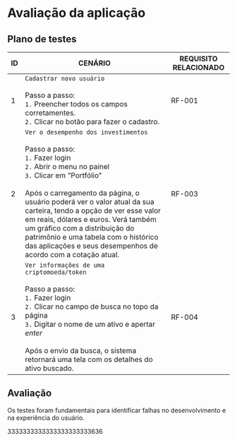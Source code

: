 # Avaliação da aplicação

## Plano de testes
| ID | CENÁRIO | REQUISITO RELACIONADO |
|----|---------|-----------------------|
| 1 | `Cadastrar novo usuário` <br><br> Passo a passo: <br> `1.` Preencher todos os campos corretamentes. <br> `2.` Clicar no botão para fazer o cadastro. | RF-001 |
| 2 | `Ver o desempenho dos investimentos` <br><br> Passo a passo: <br> `1.` Fazer login <br> `2.` Abrir o menu no painel <br> `3.` Clicar em "Portfólio" <br><br> Após o carregamento da página, o usuário poderá ver o valor atual da sua carteira, tendo a opção de ver esse valor em reais, dólares e euros. Verá também um gráfico com a distribuição do patrimônio e uma tabela com o histórico das aplicações e seus desempenhos de acordo com a cotação atual. | RF-003 |
| 3 | `Ver informações de uma criptomoeda/token` <br><br> Passo a passo: <br> `1.` Fazer login <br> `2.` Clicar no campo de busca no topo da página <br> `3.` Digitar o nome de um ativo e apertar *enter* <br><br> Após o envio da busca, o sistema retornará uma tela com os detalhes do ativo buscado. | RF-004 |

## Avaliação
Os testes foram fundamentais para identificar falhas no desenvolvimento e na experiência do usuário.




















































































































































3333333333333333333333636
